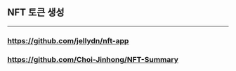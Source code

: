 ## NFT 토큰 생성
***
### https://github.com/jellydn/nft-app
### https://github.com/Choi-Jinhong/NFT-Summary
